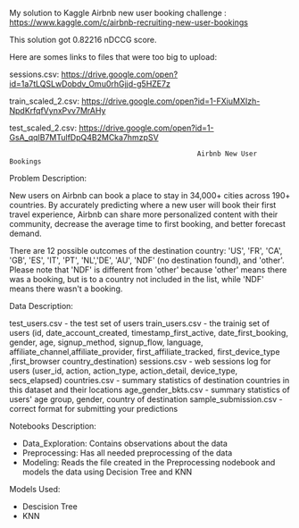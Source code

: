 My solution to Kaggle Airbnb new user booking challenge : https://www.kaggle.com/c/airbnb-recruiting-new-user-bookings

This solution got 0.82216 nDCCG score. 

Here are somes links to files that were too big to upload:

sessions.csv: https://drive.google.com/open?id=1a7tLQSLwDobdv_Omu0rhGjjd-g5HZE7z

train_scaled_2.csv: https://drive.google.com/open?id=1-FXiuMXIzh-NpdKrfqfVynxPvv7MrAHy

test_scaled_2.csv: https://drive.google.com/open?id=1-GsA_qqIB7MTulfDpQ4B2MCka7hmzpSV
                                                   
                                                   
                                                   Airbnb New User Bookings

Problem Description:

New users on Airbnb can book a place to stay in 34,000+ cities across 190+ countries. By accurately predicting where a new user will book their first travel experience, Airbnb can share more personalized content with their community, decrease the average time to first booking, and better forecast demand.

There are 12 possible outcomes of the destination country: 'US', 'FR', 'CA', 'GB', 'ES', 'IT', 'PT', 'NL','DE', 'AU', 'NDF' (no destination found), and 'other'. Please note that 'NDF' is different from 'other' because 'other' means there was a booking, but is to a country not included in the list, while 'NDF' means there wasn't a booking.

Data Description:

test_users.csv - the test set of users
train_users.csv - the trainig set of users (id, date_account_created, timestamp_first_active, date_first_booking, gender, age, signup_method, signup_flow, language, affiliate_channel,affiliate_provider, first_affiliate_tracked, first_device_type ,first_browser
country_destination)
sessions.csv - web sessions log for users (user_id, action, action_type, action_detail, device_type, secs_elapsed)
countries.csv - summary statistics of destination countries in this dataset and their locations
age_gender_bkts.csv - summary statistics of users' age group, gender, country of destination
sample_submission.csv - correct format for submitting your predictions

Notebooks Description:

- Data_Exploration: Contains observations about the data
- Preprocessing: Has all needed preprocessing of the data
- Modeling: Reads the file created in the Preprocessing nodebook and models the data using Decision Tree and KNN

Models Used: 
- Descision Tree
- KNN

